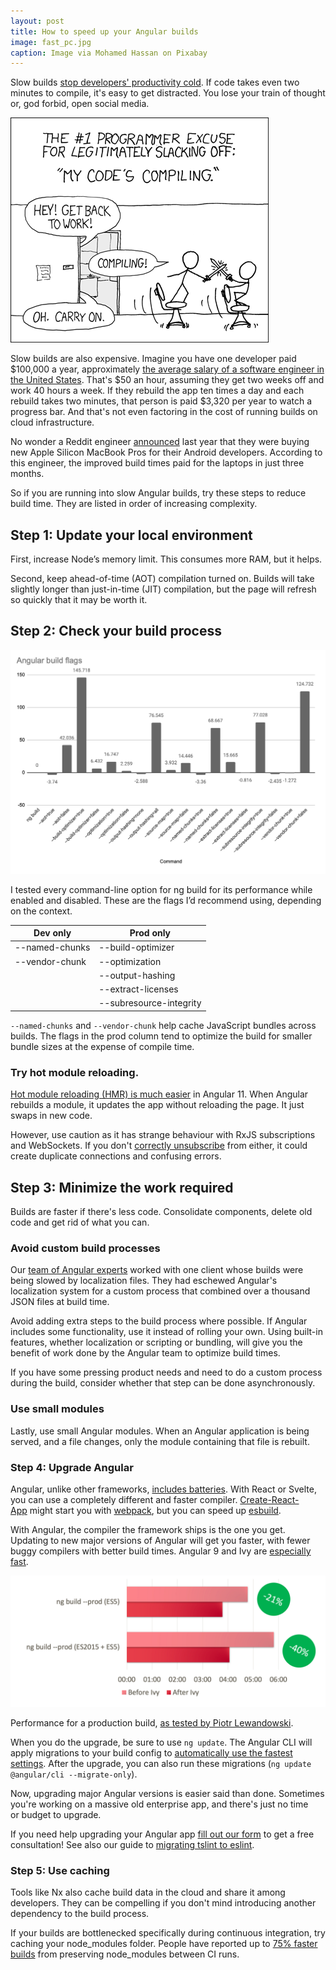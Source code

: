 ```yaml
---
layout: post
title: How to speed up your Angular builds
image: fast_pc.jpg
caption: Image via Mohamed Hassan on Pixabay
---
```


Slow builds [stop developers' productivity cold](https://steven-lemon182.medium.com/a-guide-to-reducing-development-wait-time-part-1-why-9dcbbfdc1224). If code takes even two minutes to compile, it's easy to get distracted. You lose your train of thought or, god forbid, open social media.

![An XKCD comic of two programmers fighting with toy swords. Their boss yells at them to work, but they say their code is compiling.](/static/img/compiling.png)

Slow builds are also expensive. Imagine you have one developer paid $100,000 a year, approximately [the average salary of a software engineer in the United States](https://www.ziprecruiter.com/Salaries/Software-Engineer-Salary). That's $50 an hour, assuming they get two weeks off and work 40 hours a week. If they rebuild the app ten times a day and each rebuild takes two minutes, that person is paid $3,320 per year to watch a progress bar. And that's not even factoring in the cost of running builds on cloud infrastructure.

No wonder a Reddit engineer [announced](https://twitter.com/softwarejameson/status/1455971162060697613?s=20&t=nG4msUNBfLolUl_TEndsYQ) last year that they were buying new Apple Silicon MacBook Pros for their Android developers. According to this engineer, the improved build times paid for the laptops in just three months.

So if you are running into slow Angular builds, try these steps to reduce build time. They are listed in order of increasing complexity.

## Step 1: Update your local environment

First, increase Node’s memory limit. This consumes more RAM, but it helps.

Second, keep ahead-of-time (AOT) compilation turned on. Builds will take slightly longer than just-in-time (JIT) compilation, but the page will refresh so quickly that it may be worth it.

## Step 2: Check your build process

![A chart of Angular build flags and their effect on compile times](/static/img/angular-build-flags.png)

I tested every command-line option for ng build for its performance while enabled and disabled. These are the flags I’d recommend using, depending on the context.

|Dev only|Prod only|
|--------|---------|
|--named-chunks|--build-optimizer|
|--vendor-chunk|--optimization|
| |--output-hashing|
| |--extract-licenses|
| |--subresource-integrity|

`--named-chunks` and `--vendor-chunk` help cache JavaScript bundles across builds. The flags in the prod column tend to optimize the build for smaller bundle sizes at the expense of compile time.

### Try hot module reloading.

[Hot module reloading (HMR) is much easier](https://blog.angular.io/version-11-of-angular-now-available-74721b7952f7 "https://blog.angular.io/version-11-of-angular-now-available-74721b7952f7") in Angular 11. When Angular rebuilds a module, it updates the app without reloading the page. It just swaps in new code.

However, use caution as it has strange behaviour with RxJS subscriptions and WebSockets. If you don't [correctly unsubscribe](https://levelup.gitconnected.com/unsubscribing-in-angular-the-right-way-6ed82be43ccc "https://levelup.gitconnected.com/unsubscribing-in-angular-the-right-way-6ed82be43ccc") from either, it could create duplicate connections and confusing errors.

Step 3: Minimize the work required
----------------------------------

Builds are faster if there's less code. Consolidate components, delete old code and get rid of what you can.

### Avoid custom build processes

Our [team of Angular experts](https://www.bitovi.com/frontend-javascript-consulting/angular-consulting "https://www.bitovi.com/frontend-javascript-consulting/angular-consulting") worked with one client whose builds were being slowed by localization files. They had eschewed Angular's localization system for a custom process that combined over a thousand JSON files at build time.

Avoid adding extra steps to the build process where possible. If Angular includes some functionality, use it instead of rolling your own. Using built-in features, whether localization or scripting or bundling, will give you the benefit of work done by the Angular team to optimize build times.

If you have some pressing product needs and need to do a custom process during the build, consider whether that step can be done asynchronously.

### Use small modules

Lastly, use small Angular modules. When an Angular application is being served, and a file changes, only the module containing that file is rebuilt.

### Step 4: Upgrade Angular

Angular, unlike other frameworks, [includes batteries](https://dev.to/dubyabrian/comment/37cp "https://dev.to/dubyabrian/comment/37cp"). With React or Svelte, you can use a completely different and faster compiler. [Create-React-App](https://create-react-app.dev/ "https://create-react-app.dev") might start you with [webpack](https://webpack.js.org/ "https://webpack.js.org"), but you can speed up [esbuild](https://esbuild.github.io/ "https://esbuild.github.io").

With Angular, the compiler the framework ships is the one you get. Updating to new major versions of Angular will get you faster, with fewer buggy compilers with better build times. Angular 9 and Ivy are [especially fast](https://www.piotrl.net/angular-ivy-build-performance/ "https://www.piotrl.net/angular-ivy-build-performance/").

![A bar chart showing how Ivy has made dev and prod builds faster](/static/img/ivy-build-comparison.png)

Performance for a production build, [as tested by Piotr Lewandowski](https://indepth.dev/posts/1221/angular-with-ivy-build-performance-review "https://indepth.dev/posts/1221/angular-with-ivy-build-performance-review").

When you do the upgrade, be sure to use `ng update`. The Angular CLI will apply migrations to your build config to [automatically use the fastest settings](https://github.com/angular/angular/issues/42100#issuecomment-847331725 "https://github.com/angular/angular/issues/42100#issuecomment-847331725"). After the upgrade, you can also run these migrations (`ng update @angular/cli --migrate-only`).

Now, upgrading major Angular versions is easier said than done. Sometimes you're working on a massive old enterprise app, and there's just no time or budget to upgrade. 

If you need help upgrading your Angular app [fill out our form](https://www.bitovi.com/frontend-javascript-consulting/angular-consulting "https://www.bitovi.com/frontend-javascript-consulting/angular-consulting") to get a free consultation! See also our guide to [migrating tslint to eslint](https://www.bitovi.com/blog/angular-upgrades-painless-migration-from-tslint-to-eslint "https://www.bitovi.com/blog/angular-upgrades-painless-migration-from-tslint-to-eslint").

### Step 5: Use caching

Tools like Nx also cache build data in the cloud and share it among developers. They can be compelling if you don't mind introducing another dependency to the build process.

If your builds are bottlenecked specifically during continuous integration, try caching your node_modules folder. People have reported up to [75% faster builds](https://medium.com/vendasta/how-to-speed-up-angular-build-times-with-caching-5856d369de88 "https://medium.com/vendasta/how-to-speed-up-angular-build-times-with-caching-5856d369de88") from preserving node_modules between CI runs.